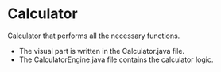 # Calculator

Calculator that performs all the necessary functions.
- The visual part is written in the Calculator.java file.
- The CalculatorEngine.java file contains the calculator logic.
